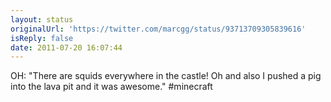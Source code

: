 ```yaml
---
layout: status
originalUrl: 'https://twitter.com/marcgg/status/93713709305839616'
isReply: false
date: 2011-07-20 16:07:44
---
```


OH: "There are squids everywhere in the castle! Oh and also I pushed a pig into the lava pit and it was awesome." #minecraft
